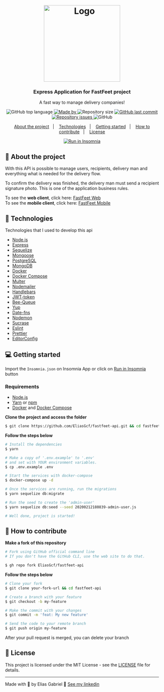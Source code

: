 <h1 align="center">
  <img src="https://res.cloudinary.com/eliasgcf/image/upload/v1590249783/fastfeet/logo_erpvwm.svg" alt="Logo" width="250px">
</h1>

<h3 align="center">
  Express Application for FastFeet project
</h3>

<p align="center">
  A fast way to manage delivery companies!
</p>

<p align="center">
  <img alt="GitHub top language" src="https://img.shields.io/github/languages/top/EliasGcf/fastfeet-api?color=%237D40E7">

  <a href="https://www.linkedin.com/in/eliasgcf/" target="_blank" rel="noopener noreferrer">
    <img alt="Made by" src="https://img.shields.io/badge/made%20by-elias%20gabriel-%237D40E7">
  </a>

  <img alt="Repository size" src="https://img.shields.io/github/repo-size/EliasGcf/fastfeet-api?color=%237D40E7">

  <a href="https://github.com/EliasGcf/fastfeet-api/commits/master">
    <img alt="GitHub last commit" src="https://img.shields.io/github/last-commit/EliasGcf/fastfeet-api?color=%237D40E7">
  </a>

  <a href="https://github.com/EliasGcf/fastfeet-api/issues">
    <img alt="Repository issues" src="https://img.shields.io/github/issues/EliasGcf/fastfeet-api?color=%237D40E7">
  </a>

  <img alt="GitHub" src="https://img.shields.io/github/license/EliasGcf/fastfeet-api?color=%237D40E7">
</p>

<p align="center">
  <a href="#-about-the-project">About the project</a>&nbsp;&nbsp;&nbsp;|&nbsp;&nbsp;&nbsp;
  <a href="#-technologies">Technologies</a>&nbsp;&nbsp;&nbsp;|&nbsp;&nbsp;&nbsp;
  <a href="#-getting-started">Getting started</a>&nbsp;&nbsp;&nbsp;|&nbsp;&nbsp;&nbsp;
  <a href="#-how-to-contribute">How to contribute</a>&nbsp;&nbsp;&nbsp;|&nbsp;&nbsp;&nbsp;
  <a href="#-license">License</a>
</p>

<p id="insomniaButton" align="center">
  <a href="https://insomnia.rest/run/?label=FastFeet%20API%20-%20EliasGcf&uri=https%3A%2F%2Fraw.githubusercontent.com%2FEliasGcf%2Ffastfeet-api%2Fmaster%2FInsomnia.json" target="_blank">
    <img src="https://insomnia.rest/images/run.svg" alt="Run in Insomnia">
  </a>
</p>

## 🚚 About the project

With this API is possible to manage users, recipients, delivery man and everything what is needed for the delivery flow.

To confirm the delivery was finished, the delivery man must send a recipient signature photo. This is one of the application business rules.

To see the **web client**, click here: [FastFeet Web](https://github.com/EliasGcf/fastfeet-web)<br />
To see the **mobile client**, click here: [FastFeet Mobile](https://github.com/EliasGcf/fastfeet-mobile)

## 🚀 Technologies

Technologies that I used to develop this api

- [Node.js](https://nodejs.org/en/)
- [Express](https://expressjs.com/pt-br/)
- [Sequelize](https://sequelize.org/)
- [Mongoose](https://mongoosejs.com/)
- [PostgreSQL](https://www.postgresql.org/)
- [MongoDB](https://www.mongodb.com/)
- [Docker](https://www.docker.com/products/docker-desktop)
- [Docker Compose](https://docs.docker.com/compose/install/)
- [Multer](https://github.com/expressjs/multer)
- [Nodemailer](https://nodemailer.com/about/)
- [Handlebars](https://handlebarsjs.com/)
- [JWT-token](https://jwt.io/)
- [Bee-Queue](https://github.com/bee-queue/bee-queue)
- [Yup](https://github.com/jquense/yup)
- [Date-fns](https://date-fns.org/)
- [Nodemon](https://nodemon.io/)
- [Sucrase](https://github.com/alangpierce/sucrase)
- [Eslint](https://eslint.org/)
- [Prettier](https://prettier.io/)
- [EditorConfig](https://editorconfig.org/)

## 💻 Getting started

Import the `Insomnia.json` on Insomnia App or click on [Run in Insomnia](#insomniaButton) button

### Requirements

- [Node.js](https://nodejs.org/en/)
- [Yarn](https://classic.yarnpkg.com/) or [npm](https://www.npmjs.com/)
- [Docker](https://www.docker.com/products/docker-desktop) and [Docker Compose](https://docs.docker.com/compose/install/)

**Clone the project and access the folder**

```bash
$ git clone https://github.com/EliasGcf/fastfeet-api.git && cd fastfeet-api
```

**Follow the steps below**

```bash
# Install the dependencies
$ yarn

# Make a copy of '.env.example' to '.env'
# and set with YOUR environment variables.
$ cp .env.example .env

# Start the services with docker-compose
$ docker-compose up -d

# Once the services are running, run the migrations
$ yarn sequelize db:migrate

# Run the seed to create the 'admin-user'
$ yarn sequelize db:seed --seed 20200212180839-admin-user.js

# Well done, project is started!
```

## 🤔 How to contribute

**Make a fork of this repository**

```bash
# Fork using GitHub official command line
# If you don't have the GitHub CLI, use the web site to do that.

$ gh repo fork EliasGcf/fastfeet-api
```

**Follow the steps below**

```bash
# Clone your fork
$ git clone your-fork-url && cd fastfeet-api

# Create a branch with your feature
$ git checkout -b my-feature

# Make the commit with your changes
$ git commit -m 'feat: My new feature'

# Send the code to your remote branch
$ git push origin my-feature
```

After your pull request is merged, you can delete your branch

## 📝 License

This project is licensed under the MIT License - see the [LICENSE](LICENSE) file for details.

---

Made with 💜 by Elias Gabriel 👋 [See my linkedin](https://www.linkedin.com/in/eliasgcf/)
